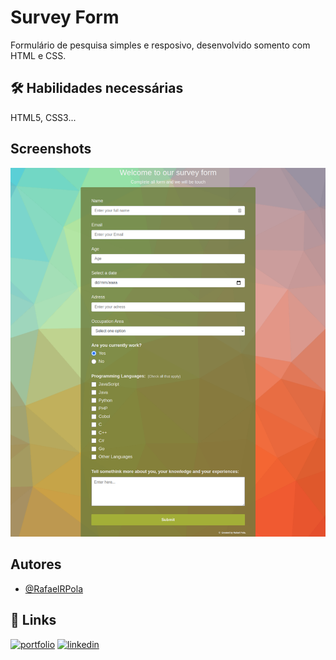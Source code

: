 
# Survey Form

Formulário de pesquisa simples e resposivo, desenvolvido somento com HTML e CSS.

## 🛠 Habilidades necessárias
HTML5, CSS3...


## Screenshots

![App Screenshot](https://github.com/RafaelRPola/Survey-Form/blob/main/images/preview-readme.png)


## Autores

- [@RafaelRPola](https://github.com/RafaelRPola)


## 🔗 Links
[![portfolio](https://img.shields.io/badge/my_portfolio-000?style=for-the-badge&logo=ko-fi&logoColor=white)](https://github.com/RafaelRPola?tab=repositories)
[![linkedin](https://img.shields.io/badge/linkedin-0A66C2?style=for-the-badge&logo=linkedin&logoColor=white)](https://www.linkedin.com/in/rafael-rech-pola-b71364209/)

